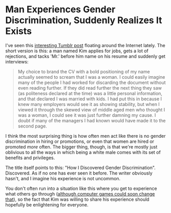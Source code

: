 # Man Experiences Gender Discrimination, Suddenly Realizes It Exists #

I've seen this [interesting Tumblr post](http://whatwouldkingleonidasdo.tumblr.com/post/54989171152/how-i-discovered-gender-discrimination "How I Discovered Gender Discrimination") floating around the Internet lately. The short version is this: a man named Kim applies for jobs, gets a lot of rejections, and tacks 'Mr.' before him name on his resume and suddenly get interviews:

> My choice to brand the CV with a bold positioning of my name actually seemed to scream that I was a woman. I could easily imagine many of the people I had worked for discarding the document without even reading further. If they did read further the next thing they saw (as politeness declared at the time) was a little personal information, and that declared I was married with kids. I had put this in because I knew many employers would see it as showing stability, but when I viewed it through the skewed view of middle aged men who thought I was a woman, I could see it was just further damning my cause. I doubt if many of the managers I had known would have made it to the second page.

I think the most surprising thing is how often men act like there is no gender discrimination in hiring or promotions, or even that women are hired or promoted *more* often. The bigger thing, though, is that we're mostly just oblivious to all the ways in which being a white male comes with its set of benefits and privileges.

The title itself points to this: "How I Discovered Gender Discrimination". Discovered. As if no one has ever seen it before. The writer obviously hasn't, and I imagine his experience is not uncommon.

You don't often run into a situation like this where you get to experience what others go through ([although computer games could soon change that](http://blogs.kqed.org/mindshift/2013/05/how-do-you-teach-empathy-harvard-pilots-game-simulation/ "How Do You Teach Empathy? Harvard Pilots Game Simulation")), so the fact that Kim was willing to share his experience should hopefully be enlightening for everyone.